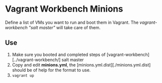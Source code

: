 # Vagrant Workbench Minions

Define a list of VMs you want to run and boot them in Vagrant.
The *vagrant-workbench "salt master"* will take care of them.

## Use

1. Make sure you booted and completed steps of [vagrant-workbench][../vagrant-workbench/] salt master
2. Copy and edit **minions.yml**, the [minions.yml.dist][./minions.yml.dist] should be of help for the format to use.
3. `vagrant up`


